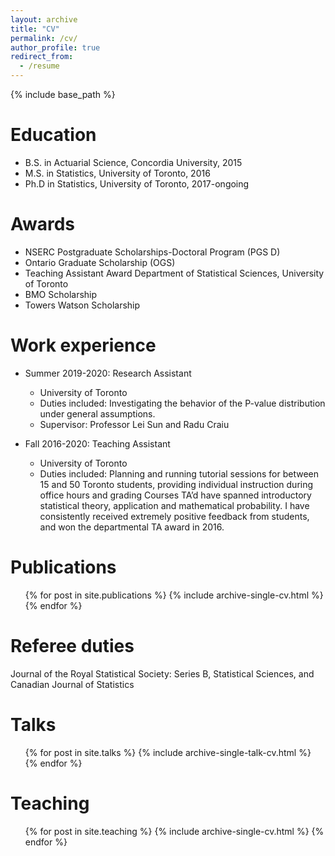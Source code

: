 ```yaml
---
layout: archive
title: "CV"
permalink: /cv/
author_profile: true
redirect_from:
  - /resume
---
```


{% include base_path %}

Education
======
* B.S. in Actuarial Science, Concordia University, 2015
* M.S. in Statistics, University of Toronto, 2016
* Ph.D in Statistics, University of Toronto, 2017-ongoing

Awards
======
* NSERC Postgraduate Scholarships-Doctoral Program (PGS D) 
* Ontario Graduate Scholarship (OGS) 
* Teaching Assistant Award Department of Statistical Sciences, University of Toronto
* BMO Scholarship 
* Towers Watson Scholarship

Work experience
======
* Summer 2019-2020: Research Assistant
  * University of Toronto
  * Duties included: Investigating the behavior of the P-value distribution under general assumptions.
  * Supervisor: Professor Lei Sun and Radu Craiu

* Fall 2016-2020: Teaching Assistant
  * University of Toronto
  * Duties included: Planning and running tutorial sessions for between 15 and 50 Toronto students, providing individual instruction during office hours and grading 
  Courses TA’d have spanned introductory statistical theory, application and
  mathematical probability. I have consistently received extremely positive
  feedback from students, and won the departmental TA award in 2016.
  
Publications
======
  <ul>{% for post in site.publications %}
    {% include archive-single-cv.html %}
  {% endfor %}</ul>
  
Referee duties
======
Journal of the Royal Statistical Society: Series B, Statistical Sciences, and Canadian Journal of Statistics
  
Talks
======
  <ul>{% for post in site.talks %}
    {% include archive-single-talk-cv.html %}
  {% endfor %}</ul>
  
Teaching
======
  <ul>{% for post in site.teaching %}
    {% include archive-single-cv.html %}
  {% endfor %}</ul>
  

